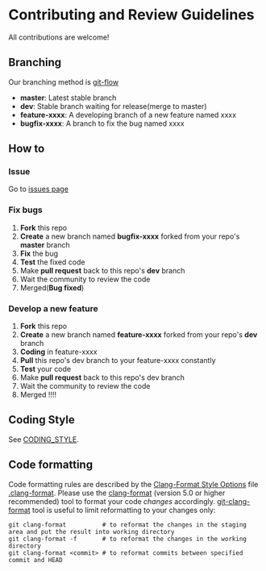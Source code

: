 # Contributing and Review Guidelines

All contributions are welcome! 

## Branching

Our branching method is [git-flow](https://jeffkreeftmeijer.com/git-flow/)

- **master**: Latest stable branch
- **dev**: Stable branch waiting for release(merge to master)
- **feature-xxxx**: A developing branch of a new feature named xxxx
- **bugfix-xxxx**: A branch to fix the bug named xxxx

## How to

### Issue

Go to [issues page](https://github.com/FISCO-BCOS/lab-bcos/issues)

### Fix bugs

1. **Fork** this repo
2. **Create** a new branch named **bugfix-xxxx** forked from your repo's **master** branch
3. **Fix** the bug
4. **Test** the fixed code
5. Make **pull request** back to this repo's **dev** branch 
6. Wait the community to review the code
7. Merged(**Bug fixed**)

### Develop a new feature

1. **Fork** this repo
2. **Create** a new branch named **feature-xxxx** forked from your repo's **dev** branch
3. **Coding** in feature-xxxx
4. **Pull** this repo's dev branch to your feature-xxxx constantly
5. **Test** your code
6. Make **pull request** back to this repo's dev branch
7. Wait the community to review the code
8. Merged !!!!

## Coding Style

See [CODING_STYLE](CODING_STYLE.md).

## Code formatting

Code formatting rules are described by the [Clang-Format Style Options] file [.clang-format].
Please use the [clang-format] (version 5.0 or higher recommended) tool to format your code _changes_ accordingly.
[git-clang-format] tool is useful to limit reformatting to your changes only:

```
git clang-format          # to reformat the changes in the staging area and put the result into working directory
git clang-format -f       # to reformat the changes in the working directory
git clang-format <commit> # to reformat commits between specified commit and HEAD
```

[Clang-Format Style Options]: https://clang.llvm.org/docs/ClangFormatStyleOptions.html
[clang-format]: https://clang.llvm.org/docs/ClangFormat.html
[.clang-format]: .clang-format
[git-clang-format]: https://llvm.org/svn/llvm-project/cfe/trunk/tools/clang-format/git-clang-format